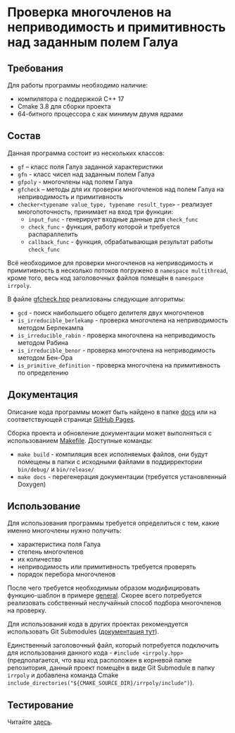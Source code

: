 # Проверка многочленов на неприводимость и примитивность над заданным полем Галуа

## Требования
Для работы программы необходимо наличие:
- компилятора с поддержкой C++ 17
- Cmake 3.8 для сборки проекта
- 64-битного процессора с как минимум двумя ядрами

## Состав
Данная программа состоит из нескольких классов:
- `gf` – класс поля Галуа заданной характеристики
- `gfn` - класс чисел над заданным полем Галуа
- `gfpoly` - многочлены над полем Галуа
- `gfcheck` – методы для их проверки многочленов над полем Галуа на неприводимость и примитивность
- `checker<typename value_type, typename result_type>` - реализует многопоточность, 
принимает на вход три функции:
  - `input_func` - генерирует входные данные для `check_func`
  - `check_func` - функция, работу которой и требуется распараллелить
  - `callback_func` - функция, обрабатывающая результат работы `check_func`
  
Всё необходимое для проверки многочленов на неприводимость и примитивность в несколько потоков
погружено в `namespace multithread`, кроме того, весь код заголовочных файлов помещён в
`namespace irrpoly`.

В файле [gfcheck.hpp](include/irrpoly/gfcheck.hpp) реализованы следующие алгоритмы:
- `gcd` - поиск наибольшего общего делителя двух многочленов
- `is_irreducible_berlekamp` - проверка многочлена на неприводимость методом Берлекампа
- `is_irreducible_rabin` - проверка многочлена на неприводимость методом Рабина
- `is_irreducible_benor` - проверка многочлена на неприводимость методом Бен-Ора
- `is_primitive_definition` - проверка многочлена на примитивность по определению

## Документация
Описание кода программы может быть найдено в папке [docs](docs) или на соответствующей странице
[GitHub Pages](https://irreducible-polynoms.github.io/irrpoly/html/).

Сборка проекта и обновление документации может выполняться с использованием [Makefile](Makefile).
Доступные команды:
- `make build` - компиляция всех исполняемых файлов, они будут помещены в папки
с исходными файлами в поддирректории `bin/debug/` и `bin/release/`
- `make docs` - перегенерация документации (требуется установленный Doxygen)

## Использование
Для использования программы требуется определиться с тем, какие именно многочлены нужно получить:
- характеристика поля Галуа
- степень многочленов
- их количество
- неприводимость или примитивность требуется проверять
- порядок перебора многочленов

После чего требуется необходимым образом модифицировать функцию-шаблон в примере
[general](examples/general/main.cpp). Скорее всего потребуется реализовать собственный
неслучайный способ подбора многочленов на проверку.

Для использования кода в других проектах рекомендуется использовать Git Submodules
([документация тут](https://git-scm.com/book/en/v2/Git-Tools-Submodules)).

Единственный заголовочный файл, который потребуется подключить для использования данного кода - 
`#include <irrpoly.hpp>` (предполагается, что ваш код расположен в корневой папке
репозитория, данный проект помещён в виде Git Submodule в папку `irrpoly` и добавлена
команда Cmake `include_directories("${CMAKE_SOURCE_DIR}/irrpoly/include")`).

## Тестирование
Читайте [здесь](tests/wolfram/README.md).
